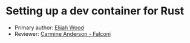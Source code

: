 # Setting up a dev container for Rust

* Primary author: [Elijah Wood](https://github.com/ElijahWood2003)
* Reviewer: [Carmine Anderson - Falconi](https://github.com/carmine-anderson)